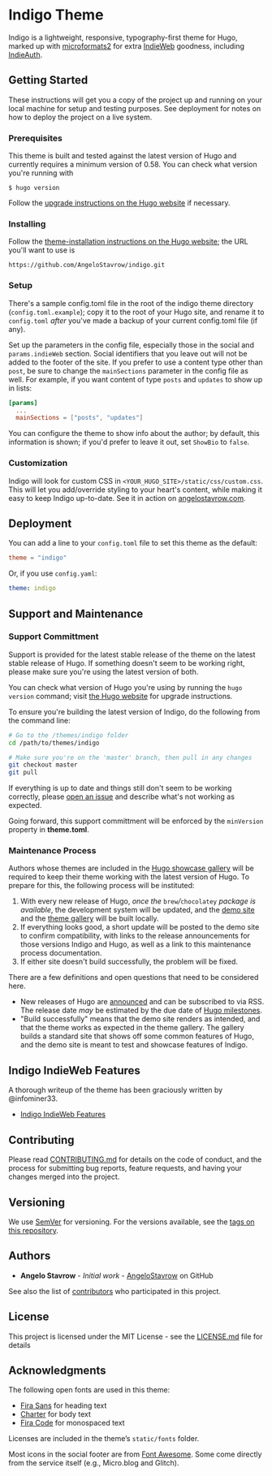 # Indigo Theme

Indigo is a lightweight, responsive, typography-first theme for Hugo, marked up with [microformats2](http://microformats.org) for extra [IndieWeb](https://indieweb.org) goodness, including [IndieAuth](https://indieauth.com).

## Getting Started

These instructions will get you a copy of the project up and running on your local machine for setup and testing purposes. See deployment for notes on how to deploy the project on a live system.

### Prerequisites

This theme is built and tested against the latest version of Hugo and currently requires a minimum version of 0.58. You can check what version you're running with

```
$ hugo version
```

Follow the [upgrade instructions on the Hugo website](https://gohugo.io/getting-started/installing/#upgrade-hugo) if necessary.

### Installing

Follow the [theme-installation instructions on the Hugo website](https://gohugo.io/themes/installing-and-using-themes/#install-a-single-theme); the URL you'll want to use is

```
https://github.com/AngeloStavrow/indigo.git
```

### Setup

There's a sample config.toml file in the root of the indigo theme directory (`config.toml.example`); copy it to the root of your Hugo site, and rename it to `config.toml` _after_ you've made a backup of your current config.toml file (if any).

Set up the parameters in the config file, especially those in the social and `params.indieWeb` section. Social identifiers that you leave out will not be added to the footer of the site. If you prefer to use a content type other than `post`, be sure to change the `mainSections` parameter in the config file as well. For example, if you want content of type `posts` and `updates` to show up in lists:

```toml
[params]
  ...
  mainSections = ["posts", "updates"]
```

You can configure the theme to show info about the author; by default, this information is shown; if you'd prefer to leave it out, set `ShowBio` to `false`.

### Customization

Indigo will look for custom CSS in `<YOUR_HUGO_SITE>/static/css/custom.css`. This will let you add/override styling to your heart's content, while making it easy to keep Indigo up-to-date. See it in action on [angelostavrow.com](https://angelostavrow.com).

## Deployment

You can add a line to your `config.toml` file to set this theme as the default:

```toml
theme = "indigo"
```

Or, if you use `config.yaml`:

```yaml
theme: indigo
```

## Support and Maintenance

### Support Committment

Support is provided for the latest stable release of the theme on the latest stable release of Hugo. If something doesn't seem to be working right, please make sure you're using the latest version of both.

You can check what version of Hugo you're using by running the `hugo version` command; visit [the Hugo website](https://gohugo.io) for upgrade instructions.

To ensure you're building the latest version of Indigo, do the following from the command line:

```bash
# Go to the /themes/indigo folder
cd /path/to/themes/indigo

# Make sure you're on the 'master' branch, then pull in any changes
git checkout master
git pull
```

If everything is up to date and things still don't seem to be working correctly, please [open an issue](https://github.com/AngeloStavrow/indigo/issues/) and describe what's not working as expected.

Going forward, this support committment will be enforced by the `minVersion` property in **theme.toml**.

### Maintenance Process

Authors whose themes are included in the [Hugo showcase gallery](https://themes.gohugo.io) will be required to keep their theme working with the latest version of Hugo. To prepare for this, the following process will be instituted:

1. With every new release of Hugo, _once the_ `brew`_/_`chocolatey` _package is available_, the development system will be updated, and the [demo site](https://hello-indigo.glitch.me/) and the [theme gallery](https://github.com/gohugoio/hugoThemes/blob/master/README.md#testing-a-theme-with-the-hugo-themes-website-build-script) will be built locally.
2. If everything looks good, a short update will be posted to the demo site to confirm compatibility, with links to the release announcements for those versions Indigo and Hugo, as well as a link to this maintenance process documentation.
3. If either site doesn't build successfully, the problem will be fixed.

There are a few definitions and open questions that need to be considered here.

- New releases of Hugo are [announced](https://gohugo.io/news/) and can be subscribed to via RSS. The release date _may_ be estimated by the due date of [Hugo milestones](https://github.com/gohugoio/hugo/milestones).
- "Build successfully" means that the demo site renders as intended, and that the theme works as expected in the theme gallery. The gallery builds a standard site that shows off some common features of Hugo, and the demo site is meant to test and showcase features of Indigo.

## Indigo IndieWeb Features

A thorough writeup of the theme has been graciously written by @infominer33.

- [Indigo IndieWeb Features](https://web-work.tools/indieweb/indigo-indieweb-features/)

## Contributing

Please read [CONTRIBUTING.md](https://github.com/AngeloStavrow/indigo/blob/master/CONTRIBUTING.md) for details on the code of conduct, and the process for submitting bug reports, feature requests, and having your changes merged into the project.

## Versioning

We use [SemVer](http://semver.org/) for versioning. For the versions available, see the [tags on this repository](https://github.com/AngeloStavrow/indigo/tags).

## Authors

- **Angelo Stavrow** - _Initial work_ - [AngeloStavrow](https://github.com/AngeloStavrow) on GitHub

See also the list of [contributors](https://github.com/AngeloStavrow/indigo/contributors) who participated in this project.

## License

This project is licensed under the MIT License - see the [LICENSE.md](LICENSE.md) file for details

## Acknowledgments

The following open fonts are used in this theme:

- [Fira Sans](https://bboxtype.com/typefaces/FiraSans/#!layout=specimen) for heading text
- [Charter](https://practicaltypography.com/charter.html) for body text
- [Fira Code](https://github.com/tonsky/FiraCode) for monospaced text

Licenses are included in the theme’s `static/fonts` folder.

Most icons in the social footer are from [Font Awesome](https://fontawesome.com/). Some come directly from the service itself (e.g., Micro.blog and Glitch).
